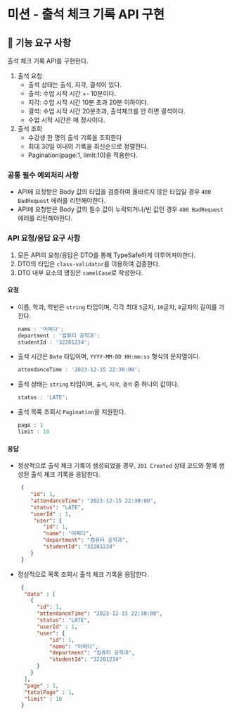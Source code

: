# 미션 - 출석 체크 기록 API 구현

## 🚀 기능 요구 사항

출석 체크 기록 API를 구현한다.

1. 출석 요청
   - 출석 상태는 출석, 지각, 결석이 있다.
   - 출석: 수업 시작 시간 +- 10분이다.
   - 지각: 수업 시작 시간 10분 초과 20분 이하이다.
   - 결석: 수업 시작 시간 20분초과, 출석체크를 안 하면 결석이다.
   - 수업 시작 시간은 매 정시이다.
2. 출석 조회
   - 수강생 한 명의 출석 기록을 조회한다
   - 최대 30일 이내의 기록을 최신순으로 정렬한다.
   - Pagination(page:1, limit:10)을 적용한다.

### 공통 필수 예외처리 사항

- API에 요청받은 Body 값의 타입을 검증하여 올바르지 않은 타입일 경우 `400 BadRequest` 에러를 리턴해야한다.
- API에 요청받은 Body 값의 필수 값이 누락되거나/빈 값인 경우 `400 BadRequest` 에러를 리턴해야한다.

### API 요청/응답 요구 사항

1. 모든 API의 요청/응답은 DTO를 통해 TypeSafe하게 이루어져야한다.
2. DTO의 타입은 `class-validator`를 이용하여 검증한다.
3. DTO 내부 요소의 명칭은 `camelCase`로 작성한다.

#### 요청

- 이름, 학과, 학번은 `string` 타입이며, 각각 최대 `5`글자, `10`글자, `8`글자의 길이를 가진다.
  ```Typescript
  name : '어쩌다';
  department : '컴퓨터 공학과';
  studentId : '32201234';
  ```
- 출석 시간은 `Date` 타입이며, `YYYY-MM-DD HH:mm:ss` 형식의 문자열이다.
  ```Typescript
  attendanceTime : '2023-12-15 22:30:00';
  ```
- 출석 상태는 `string` 타입이며, `출석`, `지각`, `결석` 중 하나의 값이다.
  ```Typescript
  status : 'LATE';
  ```
- 출석 목록 조회시 `Pagination`을 지원한다.
  ```Typescript
  page : 1
  limit : 10
  ```

#### 응답

- 정상적으로 출석 체크 기록이 생성되었을 경우, `201 Created` 상태 코드와 함께 생성된 출석 체크 기록을 응답한다.
  ```Json
   {
      "id": 1,
      "attendanceTime": "2023-12-15 22:30:00",
      "status": "LATE",
      "userId" : 1,
       "user": {
          "id": 1,
          "name": "어쩌다",
          "department": "컴퓨터 공학과",
          "studentId": "32201234"
      }
   }
  ```
- 정상적으로 목록 조회시 출석 체크 기록을 응답한다.
  ```Json
   {
    "data" : [
      {
        "id": 1,
        "attendanceTime": "2023-12-15 22:30:00",
        "status": "LATE",
        "userId" : 1,
        "user": {
            "id": 1,
            "name": "어쩌다",
            "department": "컴퓨터 공학과",
            "studentId": "32201234"
        }
      }
    ],
    "page" : 1,
    "totalPage" : 1,
    "limit" : 10
   }
  ```
